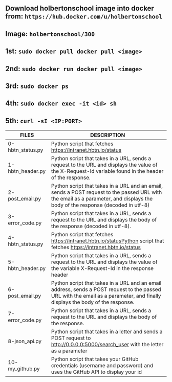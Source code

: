 ## Download holbertonschool image into docker from: `https://hub.docker.com/u/holbertonschool`
## Image: `holbertonschool/300`
## 1st: `sudo docker pull docker pull <image>`
## 2nd: `sudo docker run docker pull <image>`
## 3rd: `sudo docker ps`
## 4th: `sudo docker exec -it <id> sh`
## 5th: `curl -sI <IP:PORT>`

|  FILES  |  DESCRIPTION  |
| ------------- | ------------- |
| 0-hbtn_status.py | Python script that fetches https://intranet.hbtn.io/status |
| 1-hbtn_header.py | Python script that takes in a URL, sends a request to the URL and displays the value of the X-Request-Id variable found in the header of the response. |
| 2-post_email.py | Python script that takes in a URL and an email, sends a POST request to the passed URL with the email as a parameter, and displays the body of the response (decoded in utf-8) |
| 3-error_code.py | Python script that takes in a URL, sends a request to the URL and displays the body of the response (decoded in utf-8). |
| 4-hbtn_status.py | Python script that fetches https://intranet.hbtn.io/statusPython script that fetches https://intranet.hbtn.io/status |
| 5-hbtn_header.py | Python script that takes in a URL, sends a request to the URL and displays the value of the variable X-Request-Id in the response header |
| 6-post_email.py | Python script that takes in a URL and an email address, sends a POST request to the passed URL with the email as a parameter, and finally displays the body of the response. |
| 7-error_code.py | Python script that takes in a URL, sends a request to the URL and displays the body of the response. |
| 8-json_api.py | Python script that takes in a letter and sends a POST request to http://0.0.0.0:5000/search_user with the letter as a parameter |
| 10-my_github.py | Python script that takes your GitHub credentials (username and password) and uses the GitHub API to display your id |